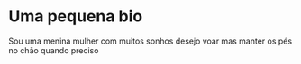 # Uma pequena bio
Sou uma menina mulher com muitos sonhos
desejo voar mas manter os pés no chão quando preciso